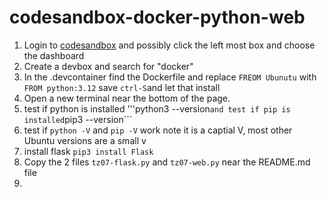 # codesandbox-docker-python-web

1. Login to [codesandbox](https://codesandbox.io/dashboard/recent)  and possibly click the left most box and choose the dashboard
2. Create a devbox and search for "docker"
3. In the .devcontainer find the Dockerfile and replace ```FREOM Ubunutu``` with ```FROM python:3.12``` save ```ctrl-S```and let that install
4. Open a new terminal near the bottom of the page.
7. test if python is installed '''python3 --version``` and test if pip is installed ```pip3 --version```
5. test if ```python -V``` and ```pip -V``` work note it is a captial V, most other Ubuntu versions are a small v
8. install flask   ```pip3 install Flask```
9. Copy the 2 files ```tz07-flask.py``` and ```tz07-web.py``` near the README.md file
10. 
